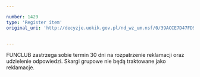 ```yaml
---

number: 1429
type: 'Register item'
original_uri: 'http://decyzje.uokik.gov.pl/nd_wz_um.nsf/0/39ACCE7D47FD9ECCC12574660036E619?OpenDocument'


---
```


FUNCLUB zastrzega sobie termin 30 dni na rozpatrzenie reklamacji oraz udzielenie odpowiedzi. Skargi grupowe nie będą traktowane jako reklamacje.
